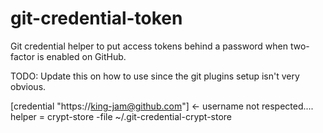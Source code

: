# git-credential-token
Git credential helper to put access tokens behind a password when two-factor is enabled on GitHub.

TODO: Update this on how to use since the git plugins setup isn't very obvious.

[credential "https://king-jam@github.com"] <- username not respected....
        helper = crypt-store -file ~/.git-credential-crypt-store
